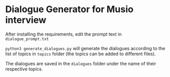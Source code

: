 # Dialogue Generator for Musio interview

After installing the requirements, edit the prompt text in `dialogue_prompt.txt`


`python3 generate_dialogues.py` will generate the dialogues according to the list of topics in `topics` folder (the topics can be added to different files).

The dialogues are saved in the `dialogues` folder under the name of their respective topics.
